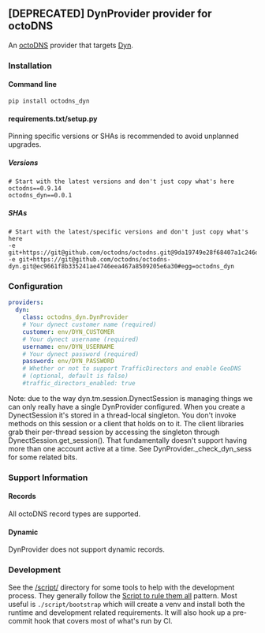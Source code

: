 ## [DEPRECATED] DynProvider provider for octoDNS

An [octoDNS](https://github.com/octodns/octodns/) provider that targets [Dyn](https://www.oracle.com/corporate/acquisitions/dyn/technologies/migrate-your-services/).

### Installation

#### Command line

```
pip install octodns_dyn
```

#### requirements.txt/setup.py

Pinning specific versions or SHAs is recommended to avoid unplanned upgrades.

##### Versions

```
# Start with the latest versions and don't just copy what's here
octodns==0.9.14
octodns_dyn==0.0.1
```

##### SHAs

```
# Start with the latest/specific versions and don't just copy what's here
-e git+https://git@github.com/octodns/octodns.git@9da19749e28f68407a1c246dfdf65663cdc1c422#egg=octodns
-e git+https://git@github.com/octodns/octodns-dyn.git@ec9661f8b335241ae4746eea467a8509205e6a30#egg=octodns_dyn
```

### Configuration

```yaml
providers:
  dyn:
    class: octodns_dyn.DynProvider
    # Your dynect customer name (required)
    customer: env/DYN_CUSTOMER
    # Your dynect username (required)
    username: env/DYN_USERNAME
    # Your dynect password (required)
    password: env/DYN_PASSWORD
    # Whether or not to support TrafficDirectors and enable GeoDNS
    # (optional, default is false)
    #traffic_directors_enabled: true
```

Note: due to the way dyn.tm.session.DynectSession is managing things we can only really have a single DynProvider configured. When you create a DynectSession it's stored in a thread-local singleton. You don't invoke methods on this session or a client that holds on to it. The client libraries grab their per-thread session by accessing the singleton through DynectSession.get_session(). That fundamentally doesn't support having more than one account active at a time. See DynProvider._check_dyn_sess for some related bits.

### Support Information

#### Records

All octoDNS record types are supported.

#### Dynamic

DynProvider does not support dynamic records.

### Development

See the [/script/](/script/) directory for some tools to help with the development process. They generally follow the [Script to rule them all](https://github.com/github/scripts-to-rule-them-all) pattern. Most useful is `./script/bootstrap` which will create a venv and install both the runtime and development related requirements. It will also hook up a pre-commit hook that covers most of what's run by CI.
